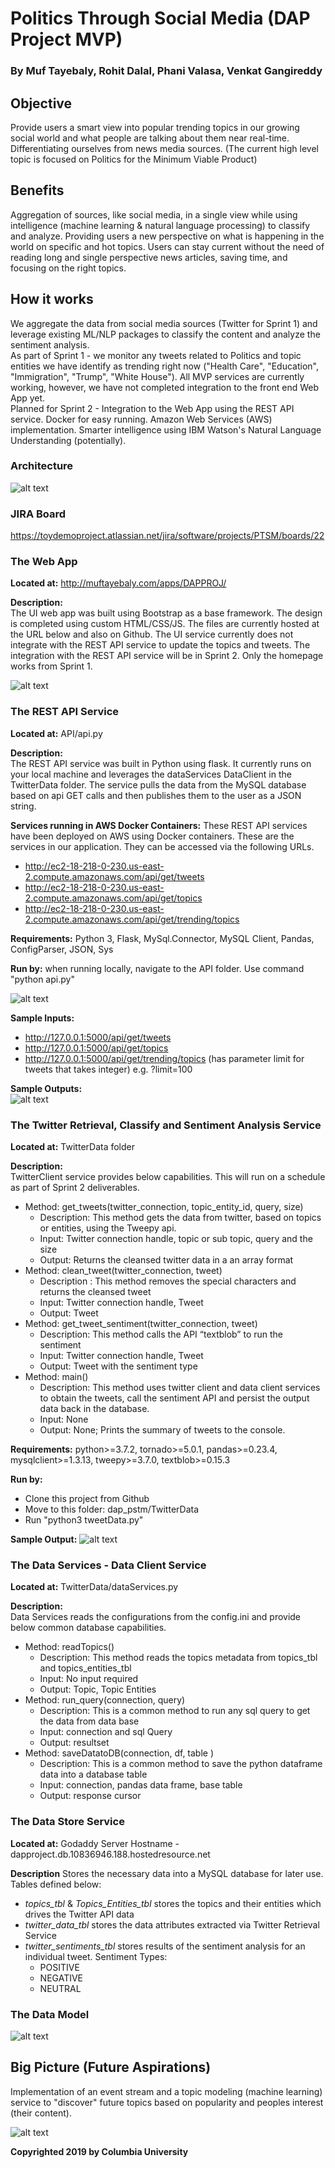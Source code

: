 # Politics Through Social Media (DAP Project MVP)
### By Muf Tayebaly, Rohit Dalal, Phani Valasa, Venkat Gangireddy

## Objective
Provide users a smart view into popular trending topics in our growing social world and what people are talking about them near real-time.  Differentiating ourselves from news media sources.
(The current high level topic is focused on Politics for the Minimum Viable Product)

## Benefits
Aggregation of sources, like social media, in a single view while using intelligence (machine learning & natural language processing) to classify and analyze.  Providing users a new perspective on what is happening in the world on specific and hot topics.  Users can stay current without the need of reading long and single perspective news articles, saving time, and focusing on the right topics.

## How it works
We aggregate the data from social media sources (Twitter for Sprint 1) and leverage existing ML/NLP packages to classify the content and analyze the sentiment analysis.  
As part of Sprint 1 - we monitor any tweets related to Politics and topic entities we have identify as trending right now ("Health Care", "Education", "Immigration", "Trump", "White House").  All MVP services are currently working, however, we have not completed integration to the front end Web App yet.  
Planned for Sprint 2 - Integration to the Web App using the REST API service.  Docker for easy running.  Amazon Web Services (AWS) implementation.  Smarter intelligence using IBM Watson's Natural Language Understanding (potentially).
  
### Architecture
![alt text](imgs/MVP-Architecture.png "MVP Architecture")

### JIRA Board
https://toydemoproject.atlassian.net/jira/software/projects/PTSM/boards/22 

### The Web App
**Located at:**  http://muftayebaly.com/apps/DAPPROJ/ 

**Description:**  
The UI web app was built using Bootstrap as a base framework.  The design is completed using custom HTML/CSS/JS.  The files are currently hosted at the URL below and also on Github.  The UI service currently does not integrate with the REST API service to update the topics and tweets.  The integration with the REST API service will be in Sprint 2.  Only the homepage works from Sprint 1.  
  
![alt text](imgs/MVP-WebApp.png "MVP Web App")

### The REST API Service
**Located at:**  API/api.py

**Description:**  
The REST API service was built in Python using flask.  It currently runs on your local machine and leverages the dataServices DataClient in the TwitterData folder.  The service pulls the data from the MySQL database based on api GET calls and then publishes them to the user as a JSON string.

**Services running in AWS Docker Containers:**
These REST API services have been deployed on AWS using Docker containers. These are the services in our application. They can be accessed via the following URLs.

* http://ec2-18-218-0-230.us-east-2.compute.amazonaws.com/api/get/tweets
* http://ec2-18-218-0-230.us-east-2.compute.amazonaws.com/api/get/topics
* http://ec2-18-218-0-230.us-east-2.compute.amazonaws.com/api/get/trending/topics 


**Requirements:**  Python 3, Flask, MySql.Connector, MySQL Client, Pandas, ConfigParser, JSON, Sys

**Run by:**  when running locally, navigate to the API folder.  Use command "python api.py"
  
![alt text](imgs/MVP-RunAPI.png "MVP Run API")

**Sample Inputs:**
* http://127.0.0.1:5000/api/get/tweets
* http://127.0.0.1:5000/api/get/topics
* http://127.0.0.1:5000/api/get/trending/topics  (has parameter limit for tweets that takes integer) e.g. ?limit=100
  
**Sample Outputs:**  
![alt text](imgs/MVP-APIOutputs.png "MVP API Sample Outputs")


### The Twitter Retrieval, Classify and Sentiment Analysis Service
**Located at:**  TwitterData folder

**Description:**  
TwitterClient service provides below capabilities.  This will run on a schedule as part of Sprint 2 deliverables.
* Method: get_tweets(twitter_connection, topic_entity_id, query, size)
  * Description: This method gets the data from twitter, based on topics or entities, using the Tweepy api.
  * Input: Twitter connection handle, topic or sub topic, query and the size
  * Output: Returns the cleansed twitter data in a an array format
* Method: clean_tweet(twitter_connection, tweet)
  * Description : This method removes the special characters and returns the cleansed tweet
  * Input: Twitter connection handle, Tweet
  * Output: Tweet
* Method: get_tweet_sentiment(twitter_connection, tweet)
  * Description: This  method calls the API “textblob” to run the sentiment
  * Input: Twitter connection handle, Tweet
  * Output: Tweet with the sentiment type
* Method: main()
  * Description: This method uses twitter client and data client services to obtain the tweets, call the sentiment API and persist the output data back in the database.
  * Input: None
  * Output: None; Prints the summary of tweets to the console.

**Requirements:**  python>=3.7.2, tornado>=5.0.1, pandas>=0.23.4, mysqlclient>=1.3.13, tweepy>=3.7.0, textblob>=0.15.3

**Run by:**
* Clone this project from Github
* Move to this folder:  dap_pstm/TwitterData
* Run "python3 tweetData.py"

**Sample Output:**
![alt text](imgs/MVP-TweetDataOutput.png "MVP Tweet Data Output")

### The Data Services - Data Client Service
**Located at:**  TwitterData/dataServices.py

**Description:**  
Data Services reads the configurations from the config.ini and provide below common database capabilities.
* Method: readTopics() 
  * Description: This method reads the topics metadata from topics_tbl and topics_entities_tbl
  * Input: No input required
  * Output: Topic, Topic Entities
* Method: run_query(connection, query)
  * Description: This is a common method to run any sql query to get the data from data base
  * Input: connection and sql Query
  * Output: resultset
* Method: saveDatatoDB(connection, df, table )
  * Description: This is a common method to save the python dataframe data into a database table
  * Input: connection, pandas data frame, base table
  * Output: response cursor

### The Data Store Service
**Located at:** Godaddy Server Hostname - dapproject.db.10836946.188.hostedresource.net

**Description**
Stores the necessary data into a MySQL database for later use.  Tables defined below:
* *topics_tbl* & *Topics_Entities_tbl* stores the topics and their entities which drives the Twitter API data
* *twitter_data_tbl* stores the data attributes extracted via Twitter Retrieval Service
* *twitter_sentiments_tbl* stores results of the sentiment analysis for an individual tweet. Sentiment Types:
  * POSITIVE
  * NEGATIVE
  * NEUTRAL

### The Data Model
![alt text](imgs/MVP-DataModel.png "MVP Data Model")

## Big Picture (Future Aspirations)
Implementation of an event stream and a topic modeling (machine learning) service to "discover" future topics based on popularity and peoples interest (their content).
  
![alt text](imgs/DAP-BigPic.png "Big Picture")

**Copyrighted 2019 by Columbia University**
